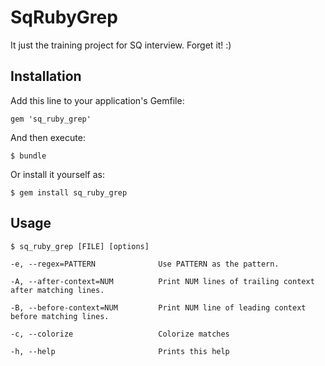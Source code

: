 # SqRubyGrep

It just the training project for SQ interview. Forget it! :)

## Installation

Add this line to your application's Gemfile:

```
gem 'sq_ruby_grep'
```

And then execute:

    $ bundle

Or install it yourself as:

    $ gem install sq_ruby_grep

## Usage

    $ sq_ruby_grep [FILE] [options]

    -e, --regex=PATTERN              Use PATTERN as the pattern.
    
    -A, --after-context=NUM          Print NUM lines of trailing context after matching lines.
    
    -B, --before-context=NUM         Print NUM line of leading context before matching lines.
    
    -c, --colorize                   Colorize matches
    
    -h, --help                       Prints this help

